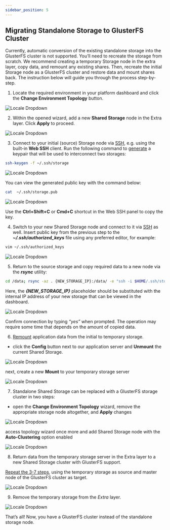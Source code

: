 ```yaml
---
sidebar_position: 5
---
```


## Migrating Standalone Storage to GlusterFS Cluster

Currently, automatic conversion of the existing standalone storage into the GlusterFS cluster is not supported. You’ll need to recreate the storage from scratch. We recommend creating a temporary Storage node in the extra layer, copy data, and remount any existing shares. Then, recreate the initial Storage node as a GlusterFS cluster and restore data and mount shares back. The instruction below will guide you through the process step-by-step.

1. Locate the required environment in your platform dashboard and click the **Change Environment Topology** button.

<div style={{
    display:'flex',
    justifyContent: 'center',
    margin: '0 0 1rem 0'
}}>

![Locale Dropdown](./img/MigratingToGlusterFSCluster/01-change-environment-topology-button.png)

</div>

2. Within the opened wizard, add a new **Shared Storage** node in the Extra layer. Click **Apply** to proceed.

<div style={{
    display:'flex',
    justifyContent: 'center',
    margin: '0 0 1rem 0'
}}>

![Locale Dropdown](./img/MigratingToGlusterFSCluster/02-add-temporary-storage-node.png)

</div>

3. Connect to your initial (source) Storage node via [SSH](/docs/Deployment%20Tools/SSH/SSH%20Overview), e.g. using the built-in **Web SSH** client. Run the following command to [generate](/docs/Deployment%20Tools/SSH/Generate%20SSH%20Key) a keypair that will be used to interconnect two storages:

```bash
ssh-keygen -f ~/.ssh/storage
```

<div style={{
    display:'flex',
    justifyContent: 'center',
    margin: '0 0 1rem 0'
}}>

![Locale Dropdown](./img/MigratingToGlusterFSCluster/03-generate-ssh-keypair.png)

</div>

You can view the generated public key with the command below:

```bash
cat  ~/.ssh/storage.pub
```

<div style={{
    display:'flex',
    justifyContent: 'center',
    margin: '0 0 1rem 0'
}}>

![Locale Dropdown](./img/MigratingToGlusterFSCluster/04-copy-public-key.png)

</div>

Use the **Ctrl+Shift+С** or **Сmd+C** shortcut in the Web SSH panel to copy the key.

4. Switch to your new Shared Storage node and connect to it via [SSH](/docs/Deployment%20Tools/SSH/SSH%20Overview) as well. Insert public key from the previous step to the **_~/.ssh/authorized_keys_** file using any preferred editor, for example:

```bash
vim ~/.ssh/authorized_keys
```

<div style={{
    display:'flex',
    justifyContent: 'center',
    margin: '0 0 1rem 0'
}}>

![Locale Dropdown](./img/MigratingToGlusterFSCluster/05-add-key-to-authorizedkeys-file.png)

</div>

5. Return to the source storage and copy required data to a new node via the **_rsync_** utility:

```bash
cd /data; rsync -az . {NEW_STORAGE_IP}:/data/ -e "ssh -i $HOME/.ssh/storage"
```

Here, the **_{NEW_STORAGE_IP}_** placeholder should be substituted with the internal IP address of your new storage that can be viewed in the dashboard.

<div style={{
    display:'flex',
    justifyContent: 'center',
    margin: '0 0 1rem 0'
}}>

![Locale Dropdown](./img/MigratingToGlusterFSCluster/06-copy-data-between-storages-via-rsync.png)

</div>

Confirm connection by typing _“yes”_ when prompted. The operation may require some time that depends on the amount of copied data.

6. [Remount]( /docs/Data%20Storage%20Container/Data%20Sharing/Mount%20Points) application data from the initial to temporary storage.

- click the **Config** button next to our application server and **Unmount** the current Shared Storage.

<div style={{
    display:'flex',
    justifyContent: 'center',
    margin: '0 0 1rem 0'
}}>

![Locale Dropdown](./img/MigratingToGlusterFSCluster/07-unmount-initial-storage.png)

</div>

next, create a new **Mount** to your temporary storage server

<div style={{
    display:'flex',
    justifyContent: 'center',
    margin: '0 0 1rem 0'
}}>

![Locale Dropdown](./img/MigratingToGlusterFSCluster/08-mount-temporary-storage.png)

</div>

7. Standalone Shared Storage can be replaced with a GlusterFS storage cluster in two steps:

- open the **Change Environment Topology** wizard, remove the appropriate storage node altogether, and **Apply** changes

<div style={{
    display:'flex',
    justifyContent: 'center',
    margin: '0 0 1rem 0'
}}>

![Locale Dropdown](./img/MigratingToGlusterFSCluster/09-remove-initial-storage-node.png)

</div>

access topology wizard once more and add Shared Storage node with the **Auto-Clustering** option enabled

<div style={{
    display:'flex',
    justifyContent: 'center',
    margin: '0 0 1rem 0'
}}>

![Locale Dropdown](./img/MigratingToGlusterFSCluster/10-add-glusterfs-cluster.png)

</div>

8. Return data from the temporary storage server in the Extra layer to a new Shared Storage cluster with GlusterFS support.

<u>Repeat the 3-7 steps</u>, using the temporary storage as source and master node of the GlusterFS cluster as target.

<div style={{
    display:'flex',
    justifyContent: 'center',
    margin: '0 0 1rem 0'
}}>

![Locale Dropdown](./img/MigratingToGlusterFSCluster/11-mount-glusterfs-cluster.png)

</div>

9. Remove the temporary storage from the _Extra_ layer.

<div style={{
    display:'flex',
    justifyContent: 'center',
    margin: '0 0 1rem 0'
}}>

![Locale Dropdown](./img/MigratingToGlusterFSCluster/12-remove-temporary-storage-node.png)

</div>

That’s all! Now, you have a GlusterFS cluster instead of the standalone storage node.
